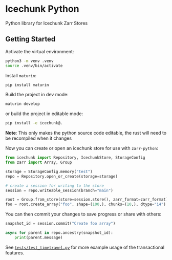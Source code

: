 # Icechunk Python

Python library for Icechunk Zarr Stores

## Getting Started

Activate the virtual environment:

```bash
python3 -m venv .venv
source .venv/bin/activate
```

Install `maturin`:

```bash
pip install maturin
```

Build the project in dev mode:

```bash
maturin develop
```

or build the project in editable mode:

```bash
pip install -e icechunk@.
```

**Note**: This only makes the python source code editable, the rust will need to be recompiled when it changes

Now you can create or open an icechunk store for use with `zarr-python`:

```python
from icechunk import Repository, IcechunkStore, StorageConfig
from zarr import Array, Group

storage = StorageConfig.memory("test")
repo = Repository.open_or_create(storage=storage)

# create a session for writing to the store
session = repo.writeable_session(branch="main")

root = Group.from_store(store=session.store(), zarr_format=zarr_format)
foo = root.create_array("foo", shape=(100,), chunks=(10,), dtype="i4")
```

You can then commit your changes to save progress or share with others:

```python
snapshot_id = session.commit("Create foo array")

async for parent in repo.ancestry(snapshot_id):
    print(parent.message)
```

See [`tests/test_timetravel.py`](tests/test_timetravel.py) for more example usage of the transactional features.
